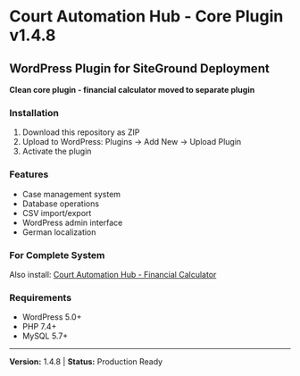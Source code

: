 # Court Automation Hub - Core Plugin v1.4.8

## WordPress Plugin for SiteGround Deployment

**Clean core plugin - financial calculator moved to separate plugin**

### Installation
1. Download this repository as ZIP
2. Upload to WordPress: Plugins → Add New → Upload Plugin
3. Activate the plugin

### Features
- Case management system
- Database operations
- CSV import/export
- WordPress admin interface
- German localization

### For Complete System
Also install: [Court Automation Hub - Financial Calculator](https://github.com/roshoworld/klage-finance)

### Requirements
- WordPress 5.0+
- PHP 7.4+
- MySQL 5.7+

---
**Version:** 1.4.8 | **Status:** Production Ready